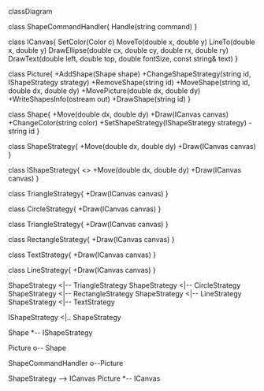 classDiagram

class ShapeCommandHandler{
Handle(string command)
}

class ICanvas{
SetColor(Color c)
MoveTo(double x, double y)
LineTo(double x, double y)
DrawEllipse(double cx, double cy, double rx, double ry)
DrawText(double left, double top, double fontSize, const string& text)
}

class Picture{
+AddShape(Shape shape)
+ChangeShapeStrategy(string id, IShapeStrategy strategy)
+RemoveShape(string id)
+MoveShape(string id, double dx, double dy)
+MovePicture(double dx, double dy)
+WriteShapesInfo(ostream out)
+DrawShape(string id)
}

class Shape{
+Move(double dx, double dy)
+Draw(ICanvas canvas)
+ChangeColor(string color)
+SetShapeStrategy(IShapeStrategy strategy)
-string id
}

class ShapeStrategy{
+Move(double dx, double dy)
+Draw(ICanvas canvas)
}

class IShapeStrategy{
<<interface>>
+Move(double dx, double dy)
+Draw(ICanvas canvas)
}

class TriangleStrategy{
+Draw(ICanvas canvas)
}


class CircleStrategy{
+Draw(ICanvas canvas)
}

class TriangleStrategy{
+Draw(ICanvas canvas)
}

class RectangleStrategy{
+Draw(ICanvas canvas)
}

class TextStrategy{
+Draw(ICanvas canvas)
}

class LineStrategy{
+Draw(ICanvas canvas)
}


ShapeStrategy <|-- TriangleStrategy
ShapeStrategy <|-- CircleStrategy
ShapeStrategy <|-- RectangleStrategy
ShapeStrategy <|-- LineStrategy
ShapeStrategy <|-- TextStrategy

IShapeStrategy <|.. ShapeStrategy

Shape *-- IShapeStrategy

Picture o-- Shape

ShapeCommandHandler o--Picture

ShapeStrategy --> ICanvas
Picture *-- ICanvas
